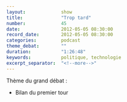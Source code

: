 ```yaml
---
layout:             show
title:              "Trop tard"
number:             45
date:               2012-05-05 08:30:00
record_date:        2012-05-05 08:30:00
categories:         podcast
theme_debat:        ""
duration:           "1:26:48"
keywords:           politique, technologie
excerpt_separator:  "<!--more-->"
---
```



Thème du grand débat :

- Bilan du premier tour

